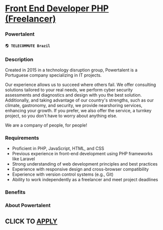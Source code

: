 # [Front End Developer PHP (Freelancer)](https://www.remotewlb.com/apply/front-end-developer-php-freelancer)  
### Powertalent  
#### `🌎 TELECOMMUTE Brazil`  

### **Description**

Created in 2015 in a technology disruption group, Powertalent is a Portuguese company specializing in IT projects.

Our experience allows us to succeed where others fail. We offer consulting solutions tailored to your real needs, we perform cyber security assessments and diagnostics and design with you the best solution. Additionally, and taking advantage of our country's strengths, such as our climate, gastronomy, and security, we provide nearshoring services, enhancing your growth. If you prefer, we also offer the service, a turnkey project, so you don't have to worry about anything else.

We are a company of people, for people!

###  **Requirements**

  * Proficient in PHP, JavaScript, HTML, and CSS
  * Previous experience in front-end development using PHP frameworks like Laravel
  * Strong understanding of web development principles and best practices
  * Experience with responsive design and cross-browser compatibility
  * Experience with version control systems (e.g., Git)
  * Ability to work independently as a freelancer and meet project deadlines

### **Benefits**

###  **About Powertalent**

  
## CLICK TO [APPLY](https://www.remotewlb.com/apply/front-end-developer-php-freelancer)

